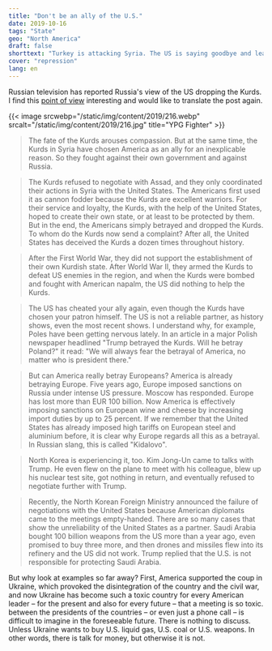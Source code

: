 ```yaml
---
title: "Don't be an ally of the U.S."
date: 2019-10-16
tags: "State"
geo: "North America"
draft: false
shorttext: "Turkey is attacking Syria. The US is saying goodbye and leaving the Kurds alone, and Trump is even recommending withdrawal. Who is the Thor here?"
cover: "repression"
lang: en
---
```


Russian television has reported Russia's view of the US dropping the Kurds. I find this [point of view](http://vesti7.ru/video/1952670/episode/13-10-2019/ "ЭФИР ОТ 13.10.2019") interesting and would like to translate the post again.

{{< image srcwebp="/static/img/content/2019/216.webp" srcalt="/static/img/content/2019/216.jpg" title="YPG Fighter" >}}

> The fate of the Kurds arouses compassion. But at the same time, the Kurds in Syria have chosen America as an ally for an inexplicable reason. So they fought against their own government and against Russia.

> The Kurds refused to negotiate with Assad, and they only coordinated their actions in Syria with the United States. The Americans first used it as cannon fodder because the Kurds are excellent warriors. For their service and loyalty, the Kurds, with the help of the United States, hoped to create their own state, or at least to be protected by them. But in the end, the Americans simply betrayed and dropped the Kurds. To whom do the Kurds now send a complaint? After all, the United States has deceived the Kurds a dozen times throughout history.

> After the First World War, they did not support the establishment of their own Kurdish state. After World War II, they armed the Kurds to defeat US enemies in the region, and when the Kurds were bombed and fought with American napalm, the US did nothing to help the Kurds.

> The US has cheated your ally again, even though the Kurds have chosen your patron himself. The US is not a reliable partner, as history shows, even the most recent shows. I understand why, for example, Poles have been getting nervous lately. In an article in a major Polish newspaper headlined "Trump betrayed the Kurds. Will he betray Poland?" it read: "We will always fear the betrayal of America, no matter who is president there."

> But can America really betray Europeans? America is already betraying Europe. Five years ago, Europe imposed sanctions on Russia under intense US pressure. Moscow has responded. Europe has lost more than EUR 100 billion. Now America is effectively imposing sanctions on European wine and cheese by increasing import duties by up to 25 percent. If we remember that the United States has already imposed high tariffs on European steel and aluminium before, it is clear why Europe regards all this as a betrayal. In Russian slang, this is called "Kidalovo".

> North Korea is experiencing it, too. Kim Jong-Un came to talks with Trump. He even flew on the plane to meet with his colleague, blew up his nuclear test site, got nothing in return, and eventually refused to negotiate further with Trump.

> Recently, the North Korean Foreign Ministry announced the failure of negotiations with the United States because American diplomats came to the meetings empty-handed. There are so many cases that show the unreliability of the United States as a partner. Saudi Arabia bought 100 billion weapons from the US more than a year ago, even promised to buy three more, and then drones and missiles flew into its refinery and the US did not work. Trump replied that the U.S. is not responsible for protecting Saudi Arabia.

But why look at examples so far away? First, America supported the coup in Ukraine, which provoked the disintegration of the country and the civil war, and now Ukraine has become such a toxic country for every American leader – for the present and also for every future – that a meeting is so toxic. between the presidents of the countries – or even just a phone call – is difficult to imagine in the foreseeable future. There is nothing to discuss. Unless Ukraine wants to buy U.S. liquid gas, U.S. coal or U.S. weapons. In other words, there is talk for money, but otherwise it is not.
